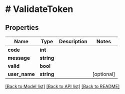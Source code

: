 # # ValidateToken

## Properties

Name | Type | Description | Notes
------------ | ------------- | ------------- | -------------
**code** | **int** |  |
**message** | **string** |  |
**valid** | **bool** |  |
**user_name** | **string** |  | [optional]

[[Back to Model list]](../../README.md#models) [[Back to API list]](../../README.md#endpoints) [[Back to README]](../../README.md)
